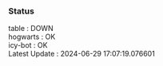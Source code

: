 ### Status


table : DOWN  
hogwarts : OK  
icy-bot : OK  
Latest Update : 2024-06-29 17:07:19.076601
